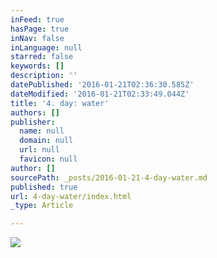 ```yaml
---
inFeed: true
hasPage: true
inNav: false
inLanguage: null
starred: false
keywords: []
description: ''
datePublished: '2016-01-21T02:36:30.585Z'
dateModified: '2016-01-21T02:33:49.044Z'
title: '4. day: water'
authors: []
publisher:
  name: null
  domain: null
  url: null
  favicon: null
author: []
sourcePath: _posts/2016-01-21-4-day-water.md
published: true
url: 4-day-water/index.html
_type: Article

---
```

![](https://the-grid-user-content.s3-us-west-2.amazonaws.com/8e2c5445-5ecb-4e7d-b579-8648a1e12e25.jpg)